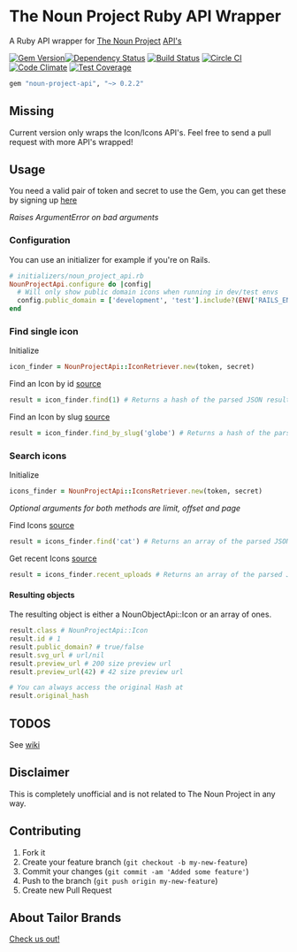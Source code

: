 The Noun Project Ruby API Wrapper
===================

A Ruby API wrapper for [The Noun Project](https://thenounproject.com/) [API's](https://thenounproject.com/developers/)

[![Gem Version](https://badge.fury.io/rb/noun-project-api.svg)](http://badge.fury.io/rb/noun-project-api)[![Dependency Status](https://gemnasium.com/TailorBrands/noun-project-api.svg)](https://gemnasium.com/TailorBrands/noun-project-api)
[![Build Status](https://travis-ci.org/TailorBrands/noun-project-api.svg?branch=master)](https://travis-ci.org/TailorBrands/noun-project-api)
[![Circle CI](https://circleci.com/gh/TailorBrands/noun-project-api/tree/master.svg?style=svg)](https://circleci.com/gh/TailorBrands/noun-project-api/tree/master)  [![Code Climate](https://codeclimate.com/github/TailorBrands/noun-project-api/badges/gpa.svg)](https://codeclimate.com/github/TailorBrands/noun-project-api)  [![Test Coverage](https://codeclimate.com/github/TailorBrands/noun-project-api/badges/coverage.svg)](https://codeclimate.com/github/TailorBrands/noun-project-api)

```rb
gem "noun-project-api", "~> 0.2.2"
```

## Missing

Current version only wraps the Icon/Icons API's. Feel free to send a pull request with more API's wrapped!

## Usage

You need a valid pair of token and secret to use the Gem, you can get these by signing up [here](https://thenounproject.com/developers)

*Raises ArgumentError on bad arguments*

### Configuration
You can use an initializer for example if you're on Rails.
```rb
# initializers/noun_project_api.rb
NounProjectApi.configure do |config|
  # Will only show public domain icons when running in dev/test envs
  config.public_domain = ['development', 'test'].include?(ENV['RAILS_ENV'])
end
```

### Find single icon
Initialize
```rb
icon_finder = NounProjectApi::IconRetriever.new(token, secret)
```

Find an Icon by id [source](https://api.thenounproject.com/documentation.html#get--icon-(int-id))
```rb
result = icon_finder.find(1) # Returns a hash of the parsed JSON result.
```

Find an Icon by slug [source](https://api.thenounproject.com/documentation.html#get--icon-(string-term))
```rb
result = icon_finder.find_by_slug('globe') # Returns a hash of the parsed JSON result.
```

### Search icons
Initialize
```rb
icons_finder = NounProjectApi::IconsRetriever.new(token, secret)
```

*Optional arguments for both methods are limit, offset and page*

Find Icons [source](https://api.thenounproject.com/documentation.html#get--icons-(string-term))
```rb
result = icons_finder.find('cat') # Returns an array of the parsed JSON results.
```

Get recent Icons [source](https://api.thenounproject.com/documentation.html#get--icons-recent_uploads)
```rb
result = icons_finder.recent_uploads # Returns an array of the parsed JSON results.
```

#### Resulting objects
The resulting object is either a NounObjectApi::Icon or an array of ones.

```rb
result.class # NounProjectApi::Icon
result.id # 1
result.public_domain? # true/false
result.svg_url # url/nil
result.preview_url # 200 size preview url
result.preview_url(42) # 42 size preview url

# You can always access the original Hash at
result.original_hash
```

## TODOS

See [wiki](https://github.com/TailorBrands/noun-project-api/wiki/Todos)

## Disclaimer

This is completely unofficial and is not related to The Noun Project in any way.

## Contributing

1. Fork it
2. Create your feature branch (`git checkout -b my-new-feature`)
3. Commit your changes (`git commit -am 'Added some feature'`)
4. Push to the branch (`git push origin my-new-feature`)
5. Create new Pull Request

## About Tailor Brands
[Check us out!](https://www.tailorbrands.com)
